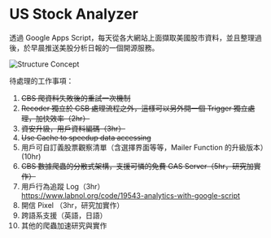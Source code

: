 # US Stock Analyzer

透過 Google Apps Script，每天從各大網站上面擷取美國股市資料，並且整理過後，於早晨推送美股分析日報的一個開源服務。

![Structure Concept](https://github.com/kkmanwilliam/US_Stock_Analyzer/blob/master/US%20Stock%20Analysis.png?raw=true)

待處理的工作事項：
1. ~~CBS 爬資料失敗後的重試一次機制~~
2. ~~Recoder 獨立於 CSB 處理流程之外，這樣可以另外開一個 Trigger 獨立處理，加快效率（2hr）~~
3. ~~資安升級，用戶資料編碼（3hr）~~
4. ~~Use Cache to speedup data accessing~~
5. 用戶可自訂義股票觀察清單（含選擇界面等等，Mailer Function 的升級版本）(10hr)
6. ~~CBS 數據爬蟲的分散式架構，支援可憐的免費 GAS Server（5hr，研究加實作）~~
7. 用戶行為追蹤 Log（3hr）<br>
  https://www.labnol.org/code/19543-analytics-with-google-script
8. 開信 Pixel （3hr，研究加實作）
9. 跨語系支援（英語，日語）
10. 其他的爬蟲加速研究與實作
